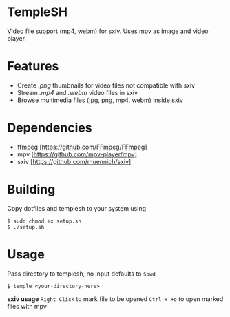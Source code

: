 # TempleSH
Video file support (mp4, webm) for sxiv. Uses mpv as image and video player.

# Features
- Create *.png* thumbnails for video files not compatible with sxiv
- Stream *.mp4* and *.webm* video files in sxiv
- Browse multimedia files (jpg, png, mp4, webm) inside sxiv

# Dependencies
- ffmpeg [https://github.com/FFmpeg/FFmpeg]
- mpv [https://github.com/mpv-player/mpv]
- sxiv [https://github.com/muennich/sxiv]

# Building
Copy dotfiles and templesh to your system using
```
$ sudo chmod +x setup.sh
$ ./setup.sh
```

# Usage
Pass directory to templesh, no input defaults to `$pwd`
```
$ temple <your-directory-here>
```
**sxiv usage**
`Right Click` to mark file to be opened
`Ctrl-x +o` to open marked files with mpv
